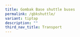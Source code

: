 ```yaml
---
title: Gombak Base shuttle buses
permalink: /gbkshuttle/
variant: tiptap
description: ""
third_nav_title: Transport
---
```

